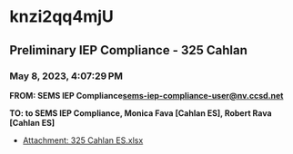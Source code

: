 # knzi2qq4mjU
## Preliminary IEP Compliance - 325 Cahlan
### May 8, 2023, 4:07:29 PM
**FROM: SEMS IEP Compliance<sems-iep-compliance-user@nv.ccsd.net>**

**TO: to SEMS IEP Compliance, Monica Fava [Cahlan ES], Robert Rava [Cahlan ES]**






* [Attachment: 325 Cahlan ES.xlsx](knzi2qq4mjU-attachment-1.xlsx)
